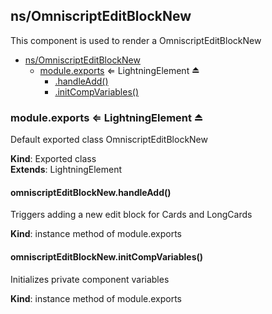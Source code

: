 ## ns/OmniscriptEditBlockNew

This component is used to render a OmniscriptEditBlockNew

- [ns/OmniscriptEditBlockNew](#markdown-header-nsomniscripteditblocknew)
  - [module.exports](#markdown-header-moduleexports-lightningelement) ⇐ LightningElement ⏏
    - [.handleAdd()](#markdown-header-omniscripteditblocknewhandleadd)
    - [.initCompVariables()](#markdown-header-omniscripteditblocknewinitcompvariables)

### module.exports ⇐ LightningElement ⏏

Default exported class OmniscriptEditBlockNew

**Kind**: Exported class  
**Extends**: LightningElement

#### omniscriptEditBlockNew.handleAdd()

Triggers adding a new edit block for Cards and LongCards

**Kind**: instance method of module.exports

#### omniscriptEditBlockNew.initCompVariables()

Initializes private component variables

**Kind**: instance method of module.exports
